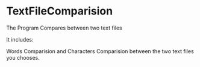 # TextFileComparision
The Program Compares between two text files 

It includes:

Words Comparision and Characters Comparision between the two text files you chooses.
